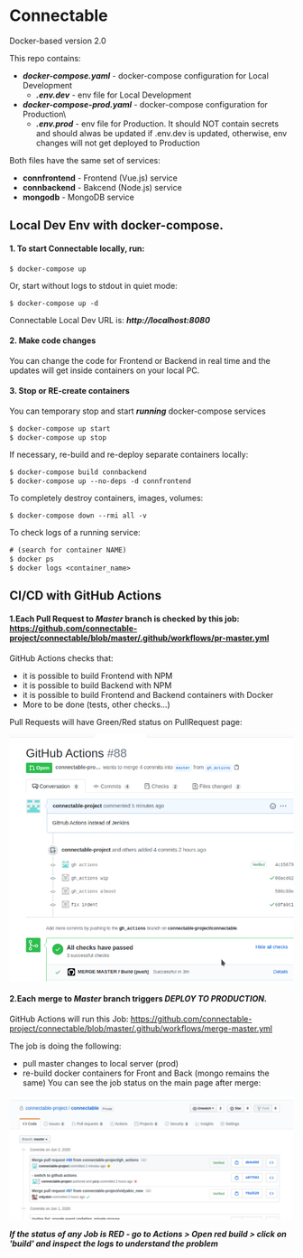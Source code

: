 # Connectable

Docker-based version 2.0


This repo contains:

* ***docker-compose.yaml*** - docker-compose configuration for Local Development
  * ***.env.dev*** - env file for Local Development
* ***docker-compose-prod.yaml*** - docker-compose configuration for Production\
  * ***.env.prod*** - env file for Production. It should NOT contain secrets and should alwas be updated if .env.dev is updated, otherwise, env changes will not get deployed to Production

Both files have the same set of services:

- **connfrontend** - Frontend (Vue.js) service
- **connbackend** - Bakcend (Node.js) service
- **mongodb** - MongoDB service

## Local Dev Env with docker-compose.

#### 1. To start Connectable locally, run:

```
$ docker-compose up
```
Or, start without logs to stdout in quiet mode:
```
$ docker-compose up -d
```
Connectable Local Dev URL is: ***http://localhost:8080***


#### 2. Make code changes
You can change the code for Frontend or Backend in real time and the updates will get inside containers on your local PC.


#### 3. Stop or RE-create containers

You can temporary stop and start ***running*** docker-compose services

```
$ docker-compose up start
$ docker-compose up stop
```

If necessary, re-build and re-deploy separate containers locally:
```
$ docker-compose build connbackend
$ docker-compose up --no-deps -d connfrontend
```
To completely destroy containers, images, volumes:
```
$ docker-compose down --rmi all -v
```

To check logs of a running service:
```
# (search for container NAME)
$ docker ps
$ docker logs <container_name>
```

## CI/CD with GitHub Actions

#### 1.Each Pull Request to  ***Master*** branch is checked by this job: https://github.com/connectable-project/connectable/blob/master/.github/workflows/pr-master.yml
GitHub Actions checks that:  
* it is possible to build Frontend with NPM
* it is possible to build Backend with NPM
* it is possible to build Frontend and Backend containers with Docker
* More to be done (tests, other checks...)

Pull Requests will have Green/Red status on PullRequest page:

![PR-status](.github/images/pr-status.png)

#### 2.Each merge to ***Master*** branch triggers ***DEPLOY TO PRODUCTION***.
GitHub Actions will run this Job: https://github.com/connectable-project/connectable/blob/master/.github/workflows/merge-master.yml

The job is doing the following:
- pull master changes to local server (prod)
- re-build docker containers for Front and Back (mongo remains the same)
You can see the job status on the main page after merge:

![Merged-status](.github/images/merged-status.png)


***If the status of any Job is RED - go to Actions > Open red build > click on 'build' and inspect the logs to understand the problem***
